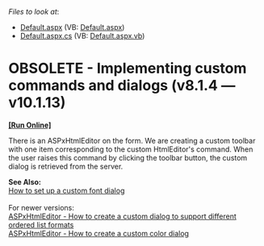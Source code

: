 <!-- default file list -->
*Files to look at*:

* [Default.aspx](./CS/WebSite/Default.aspx) (VB: [Default.aspx](./VB/WebSite/Default.aspx))
* [Default.aspx.cs](./CS/WebSite/Default.aspx.cs) (VB: [Default.aspx.vb](./VB/WebSite/Default.aspx.vb))
<!-- default file list end -->
# OBSOLETE - Implementing custom commands and dialogs (v8.1.4 — v10.1.13)
<!-- run online -->
**[[Run Online]](https://codecentral.devexpress.com/e360)**
<!-- run online end -->


<p>There is an ASPxHtmlEditor on the form. We are creating a custom toolbar with one item corresponding to the custom HtmlEditor's command. When the user raises this command by clicking the toolbar button, the custom dialog is retrieved from the server.</p>
<p><strong>See Also:</strong><br> <a href="https://www.devexpress.com/Support/Center/p/E1934">How to set up a custom font dialog</a><br><br>For newer versions:<br><a href="https://www.devexpress.com/Support/Center/Example/Details/T427238/aspxhtmleditor-how-to-create-a-custom-dialog-to-support-different-ordered-list-formats">ASPxHtmlEditor - How to create a custom dialog to support different ordered list formats</a> <br><a href="https://www.devexpress.com/Support/Center/Example/Details/E4706/aspxhtmleditor-how-to-create-a-custom-color-dialog">ASPxHtmlEditor - How to create a custom color dialog</a> </p>

<br/>


